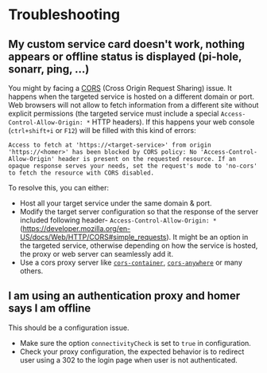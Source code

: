 # Troubleshooting

## My custom service card doesn't work, nothing appears or offline status is displayed (pi-hole, sonarr, ping, ...)

You might by facing a [CORS](https://developer.mozilla.org/en-US/docs/Web/HTTP/CORS) (Cross Origin Request Sharing) issue.
It happens when the targeted service is hosted on a different domain or port.
Web browsers will not allow to fetch information from a different site without explicit permissions (the targeted service
must include a special `Access-Control-Allow-Origin: *` HTTP headers).
If this happens your web console (`ctrl+shift+i` or `F12`) will be filled with this kind of errors:

```text
Access to fetch at 'https://<target-service>' from origin 'https://<homer>' has been blocked by CORS policy: No 'Access-Control-Allow-Origin' header is present on the requested resource. If an opaque response serves your needs, set the request's mode to 'no-cors' to fetch the resource with CORS disabled.
```

To resolve this, you can either:

* Host all your target service under the same domain & port.
* Modify the target server configuration so that the response of the server included following header- `Access-Control-Allow-Origin: *` (<https://developer.mozilla.org/en-US/docs/Web/HTTP/CORS#simple_requests>). It might be an option in the targeted service, otherwise depending on how the service is hosted, the proxy or web server can seamlessly add it.
* Use a cors proxy server like [`cors-container`](https://github.com/imjacobclark/cors-container), [`cors-anywhere`](https://github.com/Rob--W/cors-anywhere) or many others.

## I am using an authentication proxy and homer says I am offline

This should be a configuration issue.
* Make sure the option `connectivityCheck` is set to `true` in configuration.
* Check your proxy configuration, the expected behavior is to redirect user using a 302 to the login page when user is not authenticated.
